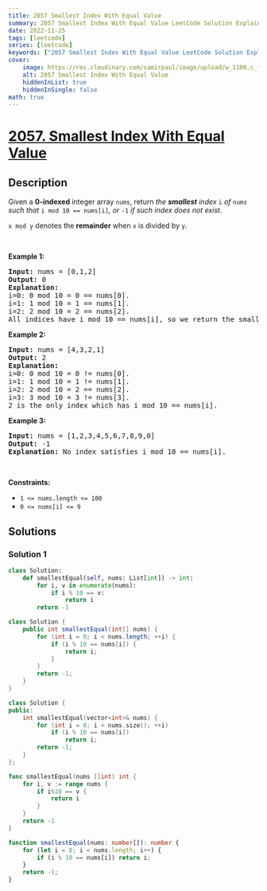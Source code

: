 ```yaml
---
title: 2057 Smallest Index With Equal Value
summary: 2057 Smallest Index With Equal Value LeetCode Solution Explained
date: 2022-11-25
tags: [leetcode]
series: [leetcode]
keywords: ["2057 Smallest Index With Equal Value LeetCode Solution Explained in all languages", "2057 Smallest Index With Equal Value", "LeetCode", "leetcode solution in Python3 C++ Java Go PHP Ruby Swift TypeScript Rust C# JavaScript C", "GeeksforGeeks", "InterviewBit", "Coding Ninjas", "HackerRank", "HackerEarth", "CodeChef", "TopCoder", "AlgoExpert", "freeCodeCamp", "Codeforces", "GitHub", "AtCoder", "Samir Paul"]
cover:
    image: https://res.cloudinary.com/samirpaul/image/upload/w_1100,c_fit,co_rgb:FFFFFF,l_text:Arial_75_bold:2057 Smallest Index With Equal Value - Solution Explained/problem-solving.webp
    alt: 2057 Smallest Index With Equal Value
    hiddenInList: true
    hiddenInSingle: false
math: true
---
```



# [2057. Smallest Index With Equal Value](https://leetcode.com/problems/smallest-index-with-equal-value)


## Description

<p>Given a <strong>0-indexed</strong> integer array <code>nums</code>, return <em>the <strong>smallest</strong> index </em><code>i</code><em> of </em><code>nums</code><em> such that </em><code>i mod 10 == nums[i]</code><em>, or </em><code>-1</code><em> if such index does not exist</em>.</p>

<p><code>x mod y</code> denotes the <strong>remainder</strong> when <code>x</code> is divided by <code>y</code>.</p>

<p>&nbsp;</p>
<p><strong class="example">Example 1:</strong></p>

<pre>
<strong>Input:</strong> nums = [0,1,2]
<strong>Output:</strong> 0
<strong>Explanation:</strong> 
i=0: 0 mod 10 = 0 == nums[0].
i=1: 1 mod 10 = 1 == nums[1].
i=2: 2 mod 10 = 2 == nums[2].
All indices have i mod 10 == nums[i], so we return the smallest index 0.
</pre>

<p><strong class="example">Example 2:</strong></p>

<pre>
<strong>Input:</strong> nums = [4,3,2,1]
<strong>Output:</strong> 2
<strong>Explanation:</strong> 
i=0: 0 mod 10 = 0 != nums[0].
i=1: 1 mod 10 = 1 != nums[1].
i=2: 2 mod 10 = 2 == nums[2].
i=3: 3 mod 10 = 3 != nums[3].
2 is the only index which has i mod 10 == nums[i].
</pre>

<p><strong class="example">Example 3:</strong></p>

<pre>
<strong>Input:</strong> nums = [1,2,3,4,5,6,7,8,9,0]
<strong>Output:</strong> -1
<strong>Explanation:</strong> No index satisfies i mod 10 == nums[i].
</pre>

<p>&nbsp;</p>
<p><strong>Constraints:</strong></p>

<ul>
	<li><code>1 &lt;= nums.length &lt;= 100</code></li>
	<li><code>0 &lt;= nums[i] &lt;= 9</code></li>
</ul>

## Solutions

### Solution 1

<!-- tabs:start -->

```python
class Solution:
    def smallestEqual(self, nums: List[int]) -> int:
        for i, v in enumerate(nums):
            if i % 10 == v:
                return i
        return -1
```

```java
class Solution {
    public int smallestEqual(int[] nums) {
        for (int i = 0; i < nums.length; ++i) {
            if (i % 10 == nums[i]) {
                return i;
            }
        }
        return -1;
    }
}
```

```cpp
class Solution {
public:
    int smallestEqual(vector<int>& nums) {
        for (int i = 0; i < nums.size(); ++i)
            if (i % 10 == nums[i])
                return i;
        return -1;
    }
};
```

```go
func smallestEqual(nums []int) int {
	for i, v := range nums {
		if i%10 == v {
			return i
		}
	}
	return -1
}
```

```ts
function smallestEqual(nums: number[]): number {
    for (let i = 0; i < nums.length; i++) {
        if (i % 10 == nums[i]) return i;
    }
    return -1;
}
```

<!-- tabs:end -->

<!-- end -->

